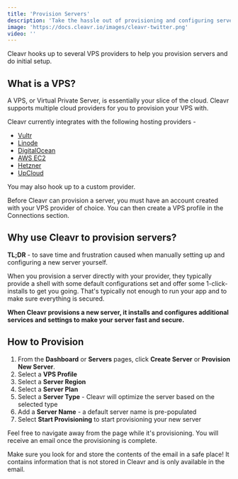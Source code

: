 ```yaml
---
title: 'Provision Servers'
description: 'Take the hassle out of provisioning and configuring servers yourself. Cleavr makes it a breeze.'
image: 'https://docs.cleavr.io/images/cleavr-twitter.png'
video: ''
---
```


Cleavr hooks up to several VPS providers to help you provision servers and do initial setup. 

## What is a VPS?
A VPS, or Virtual Private Server, is essentially your slice of the cloud. Cleavr supports multiple cloud providers for 
you to provision your VPS with. 

Cleavr currently integrates with the following hosting providers - 

- [Vultr](https://vultr.grsm.io/cleavr)
- [Linode](https://linode.gvw92c.net/7mOMer)
- [DigitalOcean](https://m.do.co/c/d32ff825abb2)
- [AWS EC2](https://aws.amazon.com/)
- [Hetzner](https://hetzner.cloud/?ref=6UbiqpRc9BFG)
- [UpCloud](https://upcloud.com/signup/?promo=38D8TP)


You may also hook up to a <nuxt-link to="/custom-servers">custom provider</nuxt-link>. 

<base-info>
Before Cleavr can provision a server, you must have an account created with your VPS provider of choice. You can then create a VPS profile
in the Connections section.  
</base-info>

## Why use Cleavr to provision servers? 

<base-point>
<b>TL;DR</b> - to save time and frustration caused when manually setting up and configuring a new server yourself. 
</base-point>

When you provision a server directly with your provider, they typically provide a shell with some default configurations set and offer
some 1-click-installs to get you going. That's typically not enough to run your app and to make sure everything is secured. 

**When Cleavr provisions a new server, it installs and configures additional services and settings to make your server fast and secure.**

## How to Provision

1. From the **Dashboard** or **Servers** pages, click **Create Server** or **Provision New Server**. 
1. Select a **VPS Profile**
1. Select a **Server Region**
1. Select a **Server Plan**
1. Select a **Server Type** - Cleavr will optimize the server based on the selected type
1. Add a **Server Name** - a default server name is pre-populated
1. Select **Start Provisioning** to start provisioning your new server

Feel free to navigate away from the page while it's provisioning. You will receive an email once the provisioning is complete. 

<base-alert>
Make sure you look for and store the contents of the email in a safe place! It contains information that is not stored in Cleavr and is 
only available in the email. 
</base-alert>
